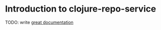 # Introduction to clojure-repo-service

TODO: write [great documentation](http://jacobian.org/writing/what-to-write/)
